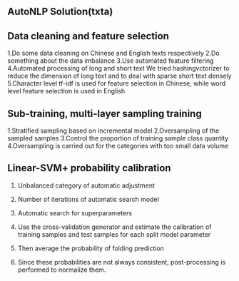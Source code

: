 ## AutoNLP Solution(txta)

## Data cleaning and feature selection

1.Do some data cleaning on Chinese and English texts respectively
2.Do something about the data imbalance
3.Use automated feature filtering
4.Automated processing of long and short text
        We tried hashingvctorizer to reduce the dimension of long text and to deal with sparse short text densely
5.Character level tf-idf is used for feature selection in Chinese, while word level feature selection is used in English

## Sub-training, multi-layer sampling training

1.Stratified sampling based on incremental model
2.Oversampling of the sampled samples
3.Control the proportion of training sample class quantity
4.Oversampling is carried out for the categories with too small data volume

## Linear-SVM+ probability calibration
1. Unbalanced category of automatic adjustment
2. Number of iterations of automatic search model
3. Automatic search for superparameters


1. Use the cross-validation generator and estimate the calibration of training samples and test samples for each split model parameter
2. Then average the probability of folding prediction
3. Since these probabilities are not always consistent, post-processing is performed to normalize them.
